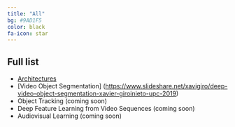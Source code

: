 ```yaml
---
title: "All"
bg: #9AD1F5
color: black
fa-icon: star
---
```


## Full list

- [Architectures](https://www.slideshare.net/xavigiro/deep-learning-architectures-for-video-xavier-giroinieto-upc-barcelona) 
- [Video Object Segmentation] (https://www.slideshare.net/xavigiro/deep-video-object-segmentation-xavier-giroinieto-upc-2019)
- Object Tracking (coming soon)
- Deep Feature Learning from Video Sequences (coming soon)
- Audiovisual Learning (coming soon)


